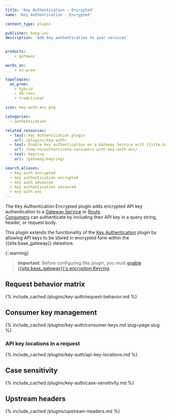 ```yaml
---
title: 'Key Authentication - Encrypted'
name: 'Key Authentication - Encrypted'

content_type: plugin

publisher: kong-inc
description: 'Add key authentication to your services'


products:
    - gateway

works_on:
    - on-prem

topologies:
  on_prem:
    - hybrid
    - db-less
    - traditional

icon: key-auth-enc.png

categories:
  - authentication

related_resources:
  - text: Key Authentication plugin
    url: /plugins/key-auth/
  - text: Enable key authentication on a Gateway Service with {{site.base_gateway}}
    url: /how-to/authenticate-consumers-with-key-auth-enc/
  - text: Keyring
    url: /gateway/keyring/

search_aliases:
  - key auth encrypted
  - key authentication encrypted
  - key auth advanced
  - key authentication advanced
  - key-auth-enc
---
```


The Key Authentication Encrypted plugin adds encrypted API key authentication to a [Gateway Service](/gateway/entities/service/) or [Route](/gateway/entities/route/).  
[Consumers](/gateway/entities/consumer/) can authenticate by including their API key in a query string, header, or request body.

This plugin extends the functionality of the [Key Authentication](/plugins/key-auth/) plugin by allowing API keys to be stored in encrypted form within the {{site.base_gateway}} datastore.


{:.warning}
> **Important**: Before configuring this plugin, you must [enable {{site.base_gateway}}'s encryption Keyring](/gateway/keyring/#enable-keyring). 

## Request behavior matrix

{% include_cached /plugins/key-auth/request-behavior.md %}

## Consumer key management

{% include_cached /plugins/key-auth/consumer-keys.md slug=page.slug %}

### API key locations in a request

{% include_cached /plugins/key-auth/api-key-locations.md %}

## Case sensitivity

{% include_cached /plugins/key-auth/case-sensitivity.md %}

## Upstream headers

{% include_cached /plugins/upstream-headers.md %}